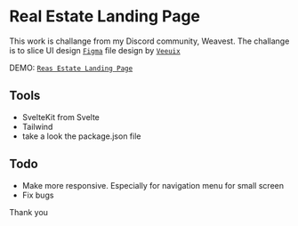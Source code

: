 # Real Estate Landing Page

This work is challange from my Discord community, Weavest. The challange is to slice UI design [`Figma`](https://www.figma.com/file/5gvU6pq2mwhmThrlzKbJxu/Real-Estate-Landing-Page-(Web-only)-for-Public?node-id=0%3A1) file design by [`Veeuix`](https://twitter.com/veeuix)

DEMO: [`Reas Estate Landing Page`](https://real-estate-landing-page-waveast.netlify.app/)

## Tools
- SvelteKit from Svelte
- Tailwind
- take a look the package.json file

## Todo
- Make more responsive. Especially for navigation menu for small screen
- Fix bugs

Thank you
